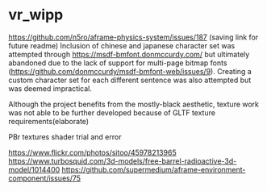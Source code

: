 # vr_wipp

https://github.com/n5ro/aframe-physics-system/issues/187 (saving link for future readme)
Inclusion of chinese and japanese character set was attempted through https://msdf-bmfont.donmccurdy.com/ but ultimately abandoned due to the lack of support for multi-page bitmap fonts (https://github.com/donmccurdy/msdf-bmfont-web/issues/9). Creating a custom character set for each different sentence was also attempted but was deemed impractical.

Although the project benefits from the mostly-black aesthetic, texture work was not able to be further developed because of GLTF texture requirements(elaborate)

PBr textures
shader trial and error

https://www.flickr.com/photos/sitoo/45978213965
https://www.turbosquid.com/3d-models/free-barrel-radioactive-3d-model/1014400
https://github.com/supermedium/aframe-environment-component/issues/75